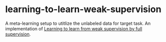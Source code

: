 # learning-to-learn-weak-supervision
A meta-learning setup to utitlize the unlabeled data for target task. An implementation of [Learning to learn from weak supervision by full supervision](https://arxiv.org/abs/1711.11383).

